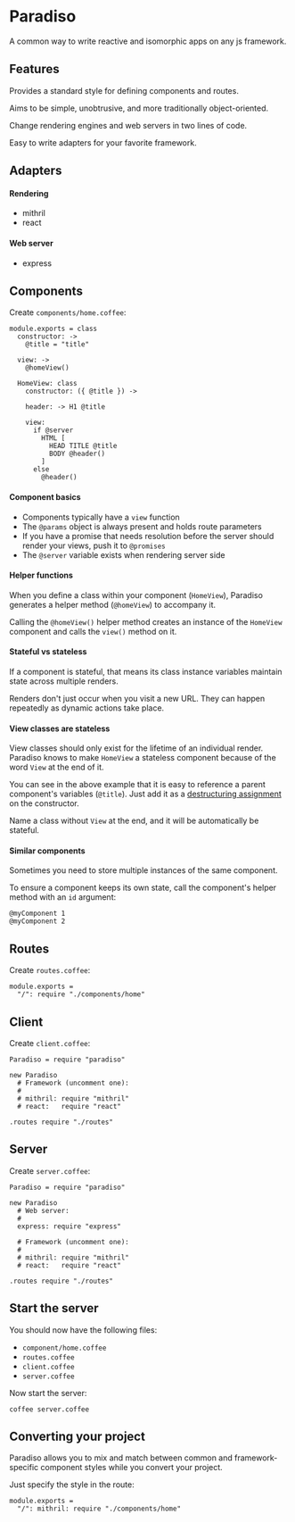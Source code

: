 # Paradiso

A common way to write reactive and isomorphic apps on any js framework.

## Features

Provides a standard style for defining components and routes.

Aims to be simple, unobtrusive, and more traditionally object-oriented.

Change rendering engines and web servers in two lines of code.

Easy to write adapters for your favorite framework.

## Adapters

#### Rendering

* mithril
* react

#### Web server

* express

## Components

Create `components/home.coffee`:

    module.exports = class
      constructor: ->
        @title = "title"

      view: ->
        @homeView()

      HomeView: class
        constructor: ({ @title }) ->

        header: -> H1 @title
        
        view:
          if @server
            HTML [
              HEAD TITLE @title
              BODY @header()
            ]
          else
            @header()

#### Component basics

* Components typically have a `view` function
* The `@params` object is always present and holds route parameters
* If you have a promise that needs resolution before the server should render your views, push it to `@promises`
* The `@server` variable exists when rendering server side

#### Helper functions

When you define a class within your component (`HomeView`), Paradiso generates a helper method (`@homeView`) to accompany it.

Calling the `@homeView()` helper method creates an instance of the `HomeView` component and calls the `view()` method on it.

#### Stateful vs stateless

If a component is stateful, that means its class instance variables maintain state across multiple renders.

Renders don't just occur when you visit a new URL. They can happen repeatedly as dynamic actions take place.

#### View classes are stateless

View classes should only exist for the lifetime of an individual render. Paradiso knows to make `HomeView` a stateless component because of the word `View` at the end of it.

You can see in the above example that it is easy to reference a parent component's variables (`@title`). Just add it as a [destructuring assignment](http://coffeescript.org/#destructuring) on the constructor.

Name a class without `View` at the end, and it will be automatically be stateful.

#### Similar components

Sometimes you need to store multiple instances of the same component.

To ensure a component keeps its own state, call the component's helper method with an `id` argument:

    @myComponent 1
    @myComponent 2

## Routes

Create `routes.coffee`:

    module.exports =
      "/": require "./components/home"

## Client

Create `client.coffee`:

    Paradiso = require "paradiso"

    new Paradiso
      # Framework (uncomment one):
      #
      # mithril: require "mithril"
      # react:   require "react"

    .routes require "./routes"

## Server

Create `server.coffee`:

    Paradiso = require "paradiso"

    new Paradiso
      # Web server:
      #
      express: require "express"

      # Framework (uncomment one):
      #
      # mithril: require "mithril"
      # react:   require "react"

    .routes require "./routes"

## Start the server

You should now have the following files:

* `component/home.coffee`
* `routes.coffee`
* `client.coffee`
* `server.coffee`

Now start the server:

    coffee server.coffee

## Converting your project

Paradiso allows you to mix and match between common and framework-specific component styles while you convert your project.

Just specify the style in the route:

    module.exports =
      "/": mithril: require "./components/home"
